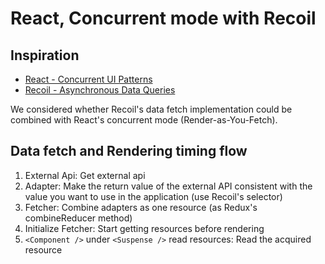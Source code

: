 # React, Concurrent mode with Recoil

## Inspiration
- [React - Concurrent UI Patterns](https://reactjs.org/docs/concurrent-mode-patterns.html)
- [Recoil - Asynchronous Data Queries](https://recoiljs.org/docs/guides/asynchronous-data-queries/)

We considered whether Recoil's data fetch implementation could be combined with React's concurrent mode (Render-as-You-Fetch).

## Data fetch and Rendering timing flow
1. External Api: Get external api
2. Adapter: Make the return value of the external API consistent with the value you want to use in the application (use Recoil's selector)
3. Fetcher: Combine adapters as one resource (as Redux's combineReducer method)
4. Initialize Fetcher: Start getting resources before rendering
5. `<Component />` under `<Suspense />` read resources: Read the acquired resource
